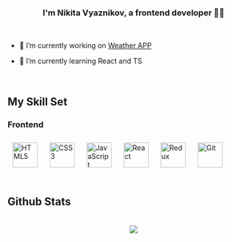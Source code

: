 
### <div align="center">I'm Nikita Vyaznikov, a frontend developer 👨‍💻</div>  

  <br>

- 🔭 I’m currently working on [Weather APP](https://github.com/nvyaznikov/weather-app)  
  

- 🌱 I’m currently learning React and TS  
  

<br>

## My Skill Set  
<tr><td valign="top" width="33%">



### Frontend  
<div>  
<a><img style="margin: 10px" src="https://profilinator.rishav.dev/skills-assets/html5-original-wordmark.svg" alt="HTML5" height="50" /></a>  
<a><img style="margin: 10px" src="https://profilinator.rishav.dev/skills-assets/css3-original-wordmark.svg" alt="CSS3" height="50" /></a>  
<a><img style="margin: 10px" src="https://profilinator.rishav.dev/skills-assets/javascript-original.svg" alt="JavaScript" height="50" /></a>  
<a><img style="margin: 10px" src="https://profilinator.rishav.dev/skills-assets/react-original-wordmark.svg" alt="React" height="50" /></a>  
<a><img style="margin: 10px" src="https://profilinator.rishav.dev/skills-assets/redux-original.svg" alt="Redux" height="50" /></a>  
<a><img style="margin: 10px" src="https://profilinator.rishav.dev/skills-assets/git-scm-icon.svg" alt="Git" height="50" /></a>  
</div>

</td></tr>

<br>

## Github Stats  

<br>

<div align="center"><img src="https://github-readme-stats.vercel.app/api?username=nvyaznikov&show_icons=true&count_private=true&hide_border=true" align="center" /></div>  
